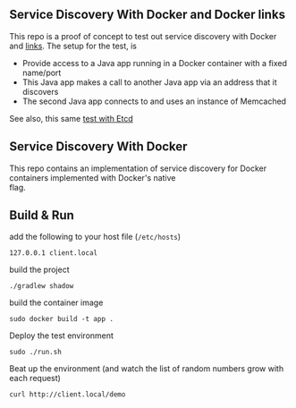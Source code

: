 ## Service Discovery With Docker and Docker links
This repo is a proof of concept to test out service discovery with Docker and [links](http://docs.docker.io/en/latest/use/working_with_links_names/). The setup for the test, is

- Provide access to a Java app running in a Docker container with a fixed name/port
- This Java app makes a call to another Java app via an address that it discovers
- The second Java app connects to and uses an instance of Memcached

See also, this same [test with Etcd](https://github.com/benschw/docker-service-discovery-with-etcd)

## Service Discovery With Docker

This repo contains an implementation of service discovery for Docker containers implemented with Docker's native  
flag.


## Build & Run

add the following to your host file (`/etc/hosts`)

	127.0.0.1 client.local

build the project

	./gradlew shadow

build the container image

	sudo docker build -t app .

Deploy the test environment

	sudo ./run.sh

Beat up the environment (and watch the list of random numbers grow with each request)

	curl http://client.local/demo